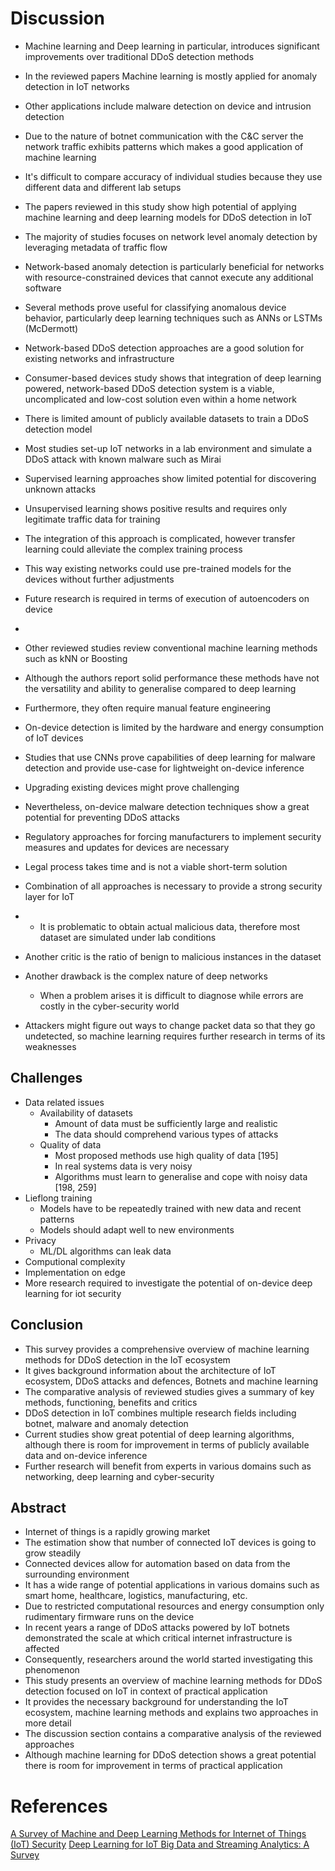# Discussion
- Machine learning and Deep learning in particular, introduces significant improvements over traditional DDoS detection methods
- In the reviewed papers Machine learning is mostly applied for anomaly detection in IoT networks
- Other applications include malware detection on device and intrusion detection
- Due to the nature of botnet communication with the C&C server the network traffic exhibits patterns which makes a good application of machine learning
- It's difficult to compare accuracy of individual studies because they use different data and different lab setups
- The papers reviewed in this study show high potential of applying machine learning and deep learning models for DDoS detection in IoT
- The majority of studies focuses on network level anomaly detection by leveraging metadata of traffic flow
- Network-based anomaly detection is particularly beneficial for networks with resource-constrained devices that cannot execute any additional software
- Several methods prove useful for classifying anomalous device behavior, particularly deep learning techniques such as ANNs or LSTMs (McDermott)
- Network-based DDoS detection approaches are a good solution for existing networks and infrastructure
- Consumer-based devices study shows that integration of deep learning powered, network-based DDoS detection system is a viable, uncomplicated and low-cost solution even within a home network
- There is limited amount of publicly available datasets to train a DDoS detection model
- Most studies set-up IoT networks in a lab environment and simulate a DDoS attack with known malware such as Mirai
- Supervised learning approaches show limited potential for discovering unknown attacks

- Unsupervised learning shows positive results and requires only legitimate traffic data for training
- The integration of this approach is complicated, however transfer learning could alleviate the complex training process
- This way existing networks could use pre-trained models for the devices without further adjustments
- Future research is required in terms of execution of autoencoders on device
- 
- Other reviewed studies review conventional machine learning methods such as kNN or Boosting
- Although the authors report solid performance these methods have not the versatility and ability to generalise compared to deep learning
- Furthermore, they often require manual feature engineering


- On-device detection is limited by the hardware and energy consumption of IoT devices
- Studies that use CNNs prove capabilities of deep learning for malware detection and provide use-case for lightweight on-device inference
- Upgrading existing devices might prove challenging
- Nevertheless, on-device malware detection techniques show a great potential for preventing DDoS attacks


- Regulatory approaches for forcing manufacturers to implement security measures and updates for devices are necessary
- Legal process takes time and is not a viable short-term solution
- Combination of all approaches is necessary to provide a strong security layer for IoT 
- - It is problematic to obtain actual malicious data, therefore most dataset are simulated under lab conditions
- Another critic is the ratio of benign to malicious instances in the dataset
- Another drawback is the complex nature of deep networks
  - When a problem arises it is difficult to diagnose while errors are costly in the cyber-security world
- Attackers might figure out ways to change packet data so that they go undetected, so machine learning requires further research in terms of its weaknesses


## Challenges
- Data related issues
  - Availability of datasets
    - Amount of data must be sufficiently large and realistic
    - The data should comprehend various types of attacks
  - Quality of data
    - Most proposed methods use high quality of data [195]
    - In real systems data is very noisy
    - Algorithms must learn to generalise and cope with noisy data [198, 259]
- Lieflong training
  - Models have to be repeatedly trained with new data and recent patterns
  - Models should adapt well to new environments 
- Privacy
  - ML/DL algorithms can leak data
- Computional complexity
- Implementation on edge
- More research required to investigate the potential of on-device deep learning for iot security

## Conclusion
- This survey provides a comprehensive overview of machine learning methods for DDoS detection in the IoT ecosystem
- It gives background information about the architecture of IoT ecosystem, DDoS attacks and defences, Botnets and machine learning
- The comparative analysis of reviewed studies gives a summary of key methods, functioning, benefits and critics
- DDoS detection in IoT combines multiple research fields including botnet, malware and anomaly detection
- Current studies show great potential of deep learning algorithms, although there is room for improvement in terms of publicly available data and on-device inference
- Further research will benefit from experts in various domains such as networking, deep learning and cyber-security

## Abstract
- Internet of things is a rapidly growing market
- The estimation show that number of connected IoT devices is going to grow steadily
- Connected devices allow for automation based on data from the surrounding environment
- It has a wide range of potential applications in various domains such as smart home, healthcare, logistics, manufacturing, etc.
- Due to restricted computational resources and energy consumption only rudimentary firmware runs on the device
- In recent years a range of DDoS attacks powered by IoT botnets demonstrated the scale at which critical internet infrastructure is affected
- Consequently, researchers around the world started investigating this phenomenon
- This study presents an overview of machine learning methods for DDoS detection focused on IoT in context of practical application
- It provides the necessary background for understanding the IoT ecosystem, machine learning methods and explains two approaches in more detail
- The discussion section contains a comparative analysis of the reviewed approaches
- Although machine learning for DDoS detection shows a great potential there is room for improvement in terms of practical application 

# References
[A Survey of Machine and Deep Learning Methods for Internet of Things (IoT) Security]()
[Deep Learning for IoT Big Data and Streaming Analytics: A Survey](https://arxiv.org/pdf/1712.04301.pdf)